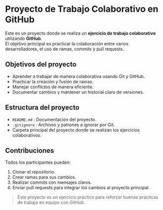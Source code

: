 # Proyecto de Trabajo Colaborativo en GitHub

Este es un proyecto donde se realiza un **ejercicio de trabajo colaborativo** utilizando **GitHub**.  
El objetivo principal es practicar la colaboración entre varios desarrolladores, el uso de ramas, commits y pull requests.

## Objetivos del proyecto

- Aprender a trabajar de manera colaborativa usando Git y GitHub.
- Practicar la creación y fusión de ramas.
- Manejar conflictos de manera eficiente.
- Documentar cambios y mantener un historial claro de versiones.

## Estructura del proyecto

- `README.md` : Documentación del proyecto.
- `.gitignore` : Archivos y patrones a ignorar por Git.
- Carpeta principal del proyecto donde se realizan los ejercicios colaborativos.

## Contribuciones

Todos los participantes pueden:

1. Clonar el repositorio.
2. Crear ramas para sus cambios.
3. Realizar commits con mensajes claros.
4. Enviar pull requests para integrar los cambios al proyecto principal.

> Este proyecto es un ejercicio práctico para reforzar buenas prácticas de trabajo en equipo con GitHub.
